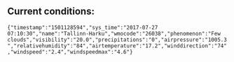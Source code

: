 ## Current conditions: 
 ``` {"timestamp":"1501128594","sys_time":"2017-07-27 07:10:30","name":"Tallinn-Harku","wmocode":"26038","phenomenon":"Few clouds","visibility":"20.0","precipitations":"0","airpressure":"1005.3","relativehumidity":"84","airtemperature":"17.2","winddirection":"74","windspeed":"2.4","windspeedmax":"4.6"} ```

